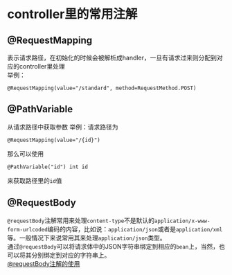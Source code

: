 # controller里的常用注解
## @RequestMapping
表示请求路径，在初始化的时候会被解析成handler，一旦有请求过来则分配到对应的controller里处理  
举例：
```
@RequestMapping(value="/standard", method=RequestMethod.POST)
```

## @PathVariable
从请求路径中获取参数
举例：请求路径为
```
@RequestMapping(value="/{id}")
```
那么可以使用
```
@PathVariable("id") int id
```
来获取路径里的`id`值

## @RequestBody
`@requestBody`注解常用来处理`content-type`不是默认的`application/x-www-form-urlcoded`编码的内容，比如说：`application/json`或者是`application/xml`等。一般情况下来说常用其来处理`application/json`类型。  
通过`@requestBody`可以将请求体中的JSON字符串绑定到相应的`bean`上，当然，也可以将其分别绑定到对应的字符串上。    
[@requestBody注解的使用](https://www.cnblogs.com/qiankun-site/p/5774300.html)
